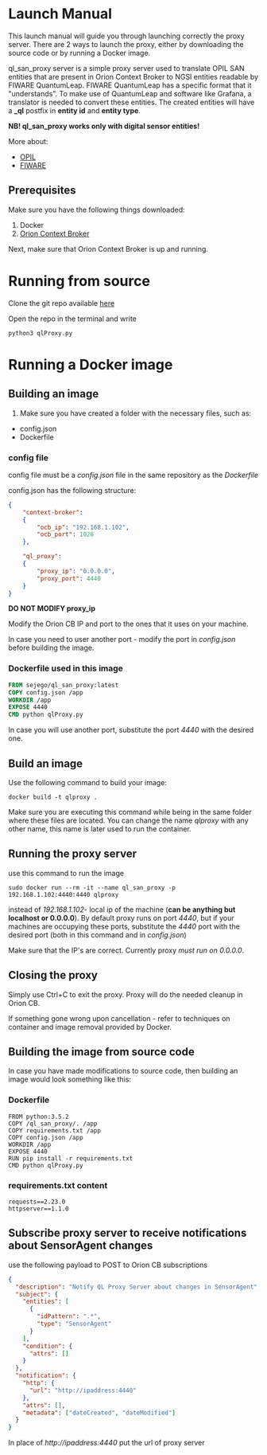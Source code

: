 # Launch Manual

This launch manual will guide you through launching correctly the proxy server. There are 2 ways to launch the proxy, either by downloading the source code or by running a Docker image.

ql_san_proxy server is a simple proxy server used to translate OPIL SAN entities that are present in Orion Context Broker to NGSI entities readable by FIWARE QuantumLeap. FIWARE QuantumLeap has a specific format that it "understands". To make use of QuantumLeap and software like Grafana, a translator is needed to convert these entities. The created entities will have a **_ql** postfix in **entity id** and **entity type**.

**NB! ql_san_proxy works only with digital sensor entities!**

More about:
* [OPIL](http://www.l4ms.eu/OPIL)
* [FIWARE](https://www.fiware.org/)

## Prerequisites
Make sure you have the following things downloaded:

1. Docker 
2. [Orion Context Broker](https://fiware-orion.readthedocs.io/en/master/)

Next, make sure that Orion Context Broker is up and running.

# Running from source

Clone the git repo available [here](https://github.com/sejego/ql_san_proxy)

Open the repo in the terminal and write 
```
python3 qlProxy.py
```

# Running a Docker image

## Building an image

1. Make sure you have created a folder with the necessary files, such as:
* config.json
* Dockerfile

### config file
config file must be a *config.json* file in the same repository as the *Dockerfile*

config.json has the following structure:


```json
{
    "context-broker":
    {
        "ocb_ip": "192.168.1.102",
        "ocb_port": 1026
    },

    "ql_proxy":
    {
        "proxy_ip": "0.0.0.0",
        "proxy_port": 4440
    }
}
```
**DO NOT MODIFY proxy_ip** 

Modify the Orion CB IP and port to the ones that it uses on your machine.

In case you need to user another port - modify the port in *config.json* before building the image.

### Dockerfile used in this image

```Dockerfile
FROM sejego/ql_san_proxy:latest
COPY config.json /app
WORKDIR /app
EXPOSE 4440
CMD python qlProxy.py
```
In case you will use another port, substitute the port *4440* with the desired one.
## Build an image

Use the following command to build your image:

```
docker build -t qlproxy .
```
Make sure you are executing this command while being in the same folder where these files are located. You can change the name *qlproxy* with any other name, this name is later used to run the container.
## Running the proxy server

use this command to run the image

```
sudo docker run --rm -it --name ql_san_proxy -p 192.168.1.102:4440:4440 qlproxy
```
instead of *192.168.1.102*- local ip of the machine (**can be anything but localhost or 0.0.0.0**). By default proxy runs on port *4440*, but if your machines are occupying these ports, substitute the *4440* port with the desired port (both in this command and in *config.json*)

Make sure that the IP's are correct. Currently proxy *must run on 0.0.0.0*.

## Closing the proxy
Simply use Ctrl+C to exit the proxy. Proxy will do the needed cleanup in Orion CB.

If something gone wrong upon cancellation - refer to techniques on container and image removal provided by Docker.

## Building the image from source code
In case you have made modifications to source code, then building an image would look something like this:

### Dockerfile
```
FROM python:3.5.2
COPY /ql_san_proxy/. /app
COPY requirements.txt /app
COPY config.json /app
WORKDIR /app
EXPOSE 4440
RUN pip install -r requirements.txt
CMD python qlProxy.py

```

### requirements.txt content
```
requests==2.23.0
httpserver==1.1.0
```

## Subscribe proxy server to receive notifications about SensorAgent changes

use the following payload to POST to Orion CB subscriptions

```json
{
  "description": "Notify QL Proxy Server about changes in SensorAgent",
  "subject": {
    "entities": [
      {
        "idPattern": ".*",
        "type": "SensorAgent"
      }
    ],
    "condition": {
      "attrs": []
    }
  },
  "notification": {
    "http": {
      "url": "http://ipaddress:4440"
    },
    "attrs": [],
	"metadata": ["dateCreated", "dateModified"]
  }
}
```

In place of *http://ipaddress:4440* put the url of proxy server